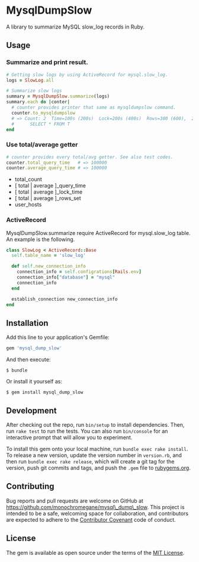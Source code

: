 # MysqlDumpSlow

A library to summarize MySQL slow\_log records in Ruby.

## Usage

### Summarize and print result.

```ruby
# Getting slow logs by using ActiveRecord for mysql.slow_log.
logs = SlowLog.all

# Summarize slow logs
summary = MysqlDumpSlow.summarize(logs)
summary.each do |conter|
  # counter provides printer that same as mysqldumpslow command.
  counter.to_mysqldumpslow
  # => Count: 2  Time=100s (200s)  Lock=200s (400s)  Rows=300 (600),  2hosts
  #      SELECT * FROM T
end
```

### Use total/average getter

```ruby
# counter provides every total/avg getter. See also test codes.
counter.total_query_time   # => 100000
counter.average_query_time # => 100000
```

- total\_count
- [ total | average ]\_query\_time
- [ total | average ]\_lock\_time
- [ total | average ]\_rows\_set
- user\_hosts

### ActiveRecord

MysqlDumpSlow.summarize require ActiveRecord for mysql.slow\_log table.
An example is the following.

```ruby
class SlowLog < ActiveRecord::Base
  self.table_name = 'slow_log'

  def self.new_connection_info
    connection_info = self.configrations[Rails.env]
    connection_info["database"] = "mysql"
    connection_info
  end

  establish_connection new_connection_info
end
```

## Installation

Add this line to your application's Gemfile:

```ruby
gem 'mysql_dump_slow'
```

And then execute:

    $ bundle

Or install it yourself as:

    $ gem install mysql_dump_slow

## Development

After checking out the repo, run `bin/setup` to install dependencies. Then, run `rake test` to run the tests. You can also run `bin/console` for an interactive prompt that will allow you to experiment.

To install this gem onto your local machine, run `bundle exec rake install`. To release a new version, update the version number in `version.rb`, and then run `bundle exec rake release`, which will create a git tag for the version, push git commits and tags, and push the `.gem` file to [rubygems.org](https://rubygems.org).

## Contributing

Bug reports and pull requests are welcome on GitHub at https://github.com/monochromegane/mysql\_dump\_slow. This project is intended to be a safe, welcoming space for collaboration, and contributors are expected to adhere to the [Contributor Covenant](contributor-covenant.org) code of conduct.


## License

The gem is available as open source under the terms of the [MIT License](http://opensource.org/licenses/MIT).

